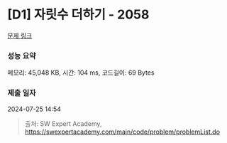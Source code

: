 # [D1] 자릿수 더하기 - 2058 

[문제 링크](https://swexpertacademy.com/main/code/problem/problemDetail.do?contestProbId=AV5QPRjqA10DFAUq) 

### 성능 요약

메모리: 45,048 KB, 시간: 104 ms, 코드길이: 69 Bytes

### 제출 일자

2024-07-25 14:54



> 출처: SW Expert Academy, https://swexpertacademy.com/main/code/problem/problemList.do
